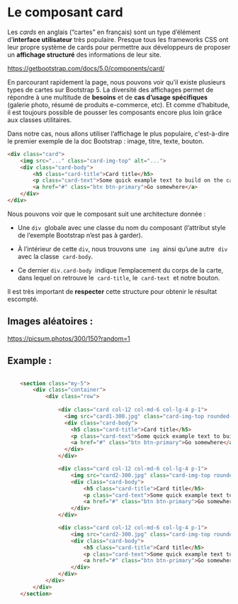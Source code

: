 # Le composant card

Les _cards_ en anglais (“cartes” en français) sont un type d’élément d’**interface utilisateur** très populaire. Presque tous les frameworks CSS ont leur propre système de cards pour permettre aux développeurs de proposer un **affichage structuré** des informations de leur site.

https://getbootstrap.com/docs/5.0/components/card/

En parcourant rapidement la page, nous pouvons voir qu’il existe plusieurs types de cartes sur Bootstrap 5. La diversité des affichages permet de répondre à une multitude de **besoins** et de **cas d’usage spécifiques** (galerie photo, résumé de produits e-commerce, etc). Et comme d’habitude, il est toujours possible de pousser les composants encore plus loin grâce aux classes utilitaires.

Dans notre cas, nous allons utiliser l’affichage le plus populaire, c'est-à-dire le premier exemple de la doc Bootstrap : image, titre, texte, bouton.

```html
<div class="card">
    <img src="..." class="card-img-top" alt="...">
    <div class="card-body">
        <h5 class="card-title">Card title</h5>
        <p class="card-text">Some quick example text to build on the card title and make up the bulk of the card's content.</p>
        <a href="#" class="btn btn-primary">Go somewhere</a>
    </div>
</div>
```

Nous pouvons voir que le composant suit une architecture donnée :

-   Une `div`  globale avec une classe du nom du composant (l’attribut style de l’exemple Bootstrap n’est pas à garder). 
    
-   À l’intérieur de cette `div`, nous trouvons une  `img`  ainsi qu’une autre  `div`  avec la classe  `card-body`. 
    
-   Ce dernier `div.card-body`  indique l’emplacement du corps de la carte, dans lequel on retrouve le  `card-title`, le  `card-text`  et notre bouton.
    

Il est très important de **respecter** cette structure pour obtenir le résultat escompté.

## Images aléatoires :

https://picsum.photos/300/150?random=1

## Example :

```html

	<section class="my-5">
		<div class="container">
			<div class="row">
					
				<div class="card col-12 col-md-6 col-lg-4 p-1">
				  <img src="card1-300.jpg" class="card-img-top rounded-3" alt="...">
				  <div class="card-body">
				    <h5 class="card-title">Card title</h5>
				    <p class="card-text">Some quick example text to build on the card title and make up the bulk of the card's content.</p>
				    <a href="#" class="btn btn-primary">Go somewhere</a>
				  </div>
				</div>

				<div class="card col-12 col-md-6 col-lg-4 p-1">
					<img src="card2-300.jpg" class="card-img-top rounded-3" alt="...">
					<div class="card-body">
						<h5 class="card-title">Card title</h5>
						<p class="card-text">Some quick example text to build on the card title and make up the bulk of the card's content.</p>
						<a href="#" class="btn btn-primary">Go somewhere</a>
					</div>
				</div>

				<div class="card col-12 col-md-6 col-lg-4 p-1">
					<img src="card2-300.jpg" class="card-img-top rounded-3" alt="...">
					<div class="card-body">
						<h5 class="card-title">Card title</h5>
						<p class="card-text">Some quick example text to build on the card title and make up the bulk of the card's content.</p>
						<a href="#" class="btn btn-primary">Go somewhere</a>
					</div>
				</div>
			</div>
		</div>
	</section>
```